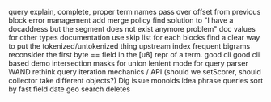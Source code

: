 query explain, complete, proper term names
pass over offset from previous block
error management
add merge policy
find solution to "I have a docaddress but the segment does not exist anymore problem"
doc values for other types
documentation
use skip list for each blocks
find a clear way to put the tokenized/untokenized thing upstream
index frequent bigrams
reconsider the first byte == field in the [u8] repr of a term.
good cli
good cli based demo
intersection
masks for union
lenient mode for query parser
WAND
rethink query iteration mechanics / API (should we setScorer, should
collector take different objects?)
Dig issue monoids idea
phrase queries
sort by fast field
date
geo search
deletes
